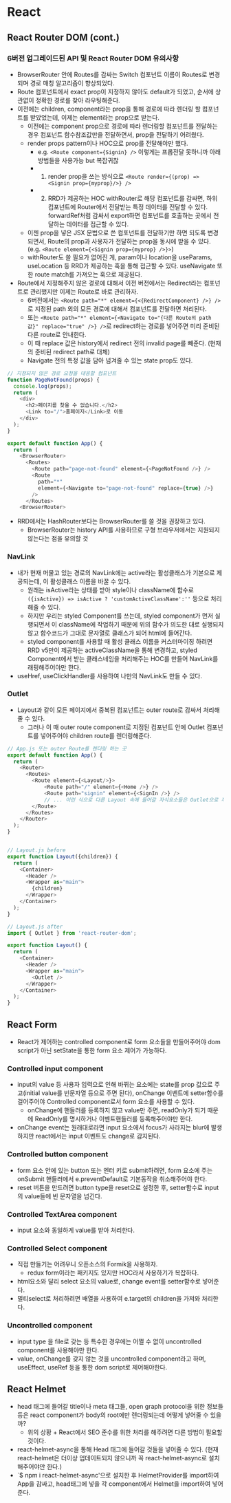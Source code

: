 # React

## React Router DOM (cont.)

### 6버전 업그레이드된 API 및 React Router DOM 유의사항
- BrowserRouter 안에 Routes를 감싸는 Switch 컴포넌트 이름이 Routes로 변경되며 경로 매칭 알고리즘이 향상되었다.
- Route 컴포넌트에서 exact prop이 지정하지 않아도 default가 되었고, 순서에 상관없이 정확한 경로를 찾아 라우팅해준다.
- 이전에는 children, component라는 prop을 통해 경로에 따라 렌더링 할 컴포넌트를 받았었는데, 이제는 element라는 prop으로 받는다.
  - 이전에는 component prop으로 경로에 따라 렌더링할 컴포넌트를 전달하는 경우 컴포넌트 함수참조값만을 전달하면서, prop을 전달하기 어려웠다.
  - render props pattern이나 HOC으로 prop를 전달해야만 했다. 
    - e.g. `<Route component={Signin} />` 이렇게는 프롭전달 못하니까 아래 방법들을 사용가능 but 복잡귀찮
    - 1) render prop을 쓰는 방식으로 `<Route render={(prop) => <Signin prop={myprop}/>} />`
    - 2) RRD가 제공하는 HOC withRouter로 해당 컴포넌트를 감싸면, 하위 컴포넌트에 Router에서 전달받는 특정 데이터를 전달할 수 있다. forwardRef처럼 감싸서 export하면 컴포넌트를 호출하는 곳에서 전달하는 데이터를 접근할 수 있다.  
  - 이젠 prop을 넣은 JSX 문법으로 쓴 컴포넌트를 전달하기만 하면 되도록 변경되면서, Route의 prop과 사용자가 전달하는 prop을 동시에 받을 수 있다. (e.g. `<Route element={<Signin prop={myprop} />}>`)
  - withRouter도 쓸 필요가 없어진 게, param이나 location을 useParams, useLocation 등 RRD가 제공하는 훅을 통해 접근할 수 있다. useNavigate 또한 route match를 가져오는 훅으로 제공된다.
- Route에서 지정해주지 않은 경로에 대해서 이전 버전에서는 Redirect라는 컴포넌트로 관리했지만 이제는 Route로 바로 관리하자.
  - 6버전에서는 `<Route path="*" element={<{RedirectComponent} />} />`로 지정된 path 외의 모든 경로에 대해서 컴포넌트를 전달하면 처리된다. 
  - 또는 `<Route path="*" element={<Navigate to="{다른 Route의 path 값}" replace="true" />} />`로 redirect하는 경로를 넣어주면 미리 준비된 다른 route로 안내한다. 
  - 이 때 replace 값은 history에서 redirect 전의 invalid page를 빼준다. (현재의 준비된 redirect path로 대체)
  - Navigate 전의 특정 값을 담아 넘겨줄 수 있는 state prop도 있다.
```js
// 지정되지 않은 경로 요청을 대응할 컴포넌트
function PageNotFound(props) {
  console.log(props);
  return (
    <div>
      <h2>페이지를 찾을 수 없습니다.</h2>
      <Link to="/">홈페이지</Link>로 이동
    </div>
  );
}

export default function App() {
  return (
    <BrowserRouter>
      <Routes>
        <Route path="page-not-found" element={<PageNotFound />} />
        <Route
          path="*"
          element={<Navigate to="page-not-found" replace={true} />}
        />
      </Routes>
    <BrowserRouter>
```

- RRD에서는 HashRouter보다는 BrowserRouter를 쓸 것을 권장하고 있다.
  - BrowserRouter는 history API를 사용하므로 구형 브라우저에서는 지원되지 않는다는 점을 유의할 것

### NavLink
- 내가 현재 머물고 있는 경로의 NavLink에는 active라는 활성클래스가 기본으로 제공되는데, 이 활성클래스 이름을 바꿀 수 있다.
  - 원래는 isActive라는 상태를 받아 style이나 className에 함수로 `({isActive}) => isActive ? 'customActiveClassName':''` 등으로 처리해줄 수 있다.
  - 하지만 우리는 styled Component를 쓰는데, styled component가 먼저 실행되면서 이 className에 작업하기 때문에 위의 함수가 의도한 대로 실행되지 않고 함수코드가 그대로 문자열로 클래스가 되어 html에 들어간다. 
  - styled component를 사용할 때 활성 클래스 이름을 커스터마이징 하려면 RRD v5만이 제공하는 activeClassName을 통해 변경하고, styled Component에서 받는 클래스네임을 처리해주는 HOC를 만들어 NavLink를 래핑해주어야만 한다.
- useHref, useClickHandler를 사용하여 나만의 NavLink도 만들 수 있다.

### Outlet
- Layout과 같이 모든 페이지에서 중복된 컴포넌트는 outer route로 감싸서 처리해줄 수 있다.
  - 그러나 이 때 outer route component로 지정된 컴포넌트 안에 Outlet 컴포넌트를 넣어주어야 children route를 렌더링해준다.
```js
// App.js 또는 outer Route를 렌더링 하는 곳
export default function App() {
  return (
    <Router>
      <Routes>
        <Route element={<Layout/>}>
            <Route path="/" element={<Home />} />
            <Route path="signin" element={<SignIn />} />
            // ... 이런 식으로 다른 Layout 속에 들어갈 자식요소들은 Outlet으로 끼워줘야만 렌더링된다.
        </Route>
      </Routes>
    </Router>
  );
}


// Layout.js before 
export function Layout({children}) {
  return (
    <Container>
      <Header />
      <Wrapper as="main">
        {children}
      </Wrapper>
    </Container>
  );
}

// Layout.js after
import { Outlet } from 'react-router-dom';

export function Layout() {
  return (
    <Container>
      <Header />
      <Wrapper as="main">
        <Outlet />
      </Wrapper>
    </Container>
  );
}
```

## React Form
- React가 제어하는 controlled component로 form 요소들을 만들어주어야 dom script가 아닌 setState을 통한 form 요소 제어가 가능하다.

### Controlled input component
- input의 value 등 사용자 입력으로 인해 바뀌는 요소에는 state를 prop 값으로 주고(initial value를 빈문자열 등으로 주면 된다), onChange 이벤트에 setter함수를 걸어주어야 Controlled component로서 form 요소를 사용할 수 있다.
  - onChange에 핸들러를 등록하지 않고 value만 주면, readOnly가 되기 때문에 ReadOnly를 명시하거나 이벤트핸들러를 등록해주어야만 한다.
- onChange event는 원래대로라면 input 요소에서 focus가 사라지는 blur에 발생하지만 react에서는 input 이벤트도 change로 감지된다.

### Controlled button component
- form 요소 안에 있는 button 또는 엔터 키로 submit하려면, form 요소에 주는 onSubmit 핸들러에서 e.preventDefault로 기본동작을 취소해주어야 한다.
- reset 버튼을 만드려면 button type을 reset으로 설정한 후, setter함수로 input의 value들에 빈 문자열을 넘긴다.

### Controlled TextArea component
- input 요소와 동일하게 value를 받아 처리한다. 

### Controlled Select component
- 직접 만들기는 어려우니 오픈소스의 Formik을 사용하자.
  - redux form이라는 패키지도 있지만 HOC라서 사용하기가 복잡하다.
- html요소와 달리 select 요소의 value로, change event를 setter함수로 넣어준다.
- 멀티select로 처리하려면 배열을 사용하여 e.target의 children을 가져와 처리한다.

### Uncontrolled component
- input type 을 file로 갖는 등 특수한 경우에는 어쩔 수 없이 uncontrolled component를 사용해야만 한다.
- value, onChange를 갖지 않는 것을 uncontrolled component라고 하며, useEffect, useRef 등을 통한 dom script로 제어해야한다. 

## React Helmet
- head 태그에 들어갈 title이나 meta 태그들, open graph protocol을 위한 정보들 등은 react component가 body의 root에만 렌더링되는데 어떻게 넣어줄 수 있을까? 
  - 위의 상황 + React에서 SEO 준수를 위한 처리를 해주려면 다른 방법이 필요할 것이다.
- react-helmet-async을 통해 Head 태그에 들어갈 것들을 넣어줄 수 있다. (현재 react-helmet은 더이상 업데이트되지 않으니까 꼭 react-helmet-async로 설치해주어야만 한다.)
- `$ npm i react-helmet-async'으로 설치한 후 HelmetProvider를 import하여 App을 감싸고, head태그에 넣을 각 component에서 Helmet을 import하여 넣어준다.